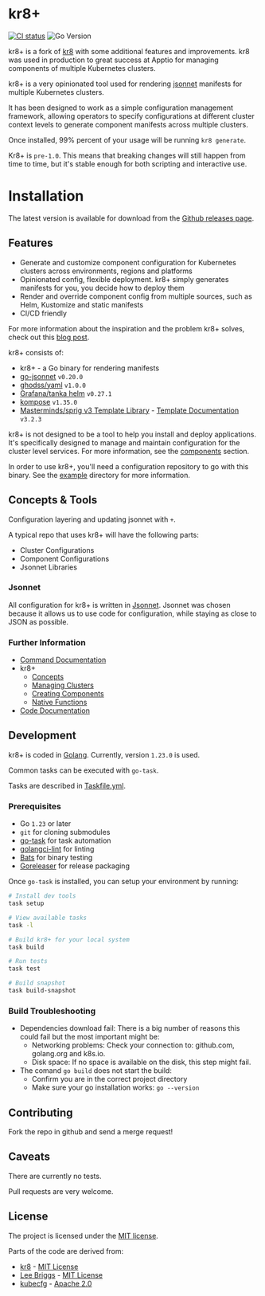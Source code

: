 # kr8+

[![CI status](https://github.com/ice-bergtech/kr8/workflows/CI/badge.svg)](https://github.com/ice-bergtech/kr8/actions?query=workflow%3ACI)
![Go Version](https://img.shields.io/badge/go%20version-%3E=1.23-61CFDD.svg?style=flat-square)

kr8+ is a fork of [kr8](https://github.com/apptio/kr8) with some additional features and improvements.
kr8 was used in production to great success at Apptio for managing components of multiple Kubernetes clusters.

kr8+ is a very opinionated tool used for rendering [jsonnet](http://jsonnet.org) manifests for multiple Kubernetes clusters.

It has been designed to work as a simple configuration management framework, allowing operators to specify configurations at different cluster context levels to generate component manifests across multiple clusters.

Once installed, 99% percent of your usage will be running `kr8 generate`.

Kr8+ is `pre-1.0`.
This means that breaking changes will still happen from time to time, but it's stable enough for both scripting and interactive use.

# Installation

The latest version is available for download from the [Github releases page](https://github.com/ice-bergtech/kr8/releases).

## Features

- Generate and customize component configuration for Kubernetes clusters across environments, regions and platforms
- Opinionated config, flexible deployment. kr8+ simply generates manifests for you, you decide how to deploy them
- Render and override component config from multiple sources, such as Helm, Kustomize and static manifests
- CI/CD friendly

For more information about the inspiration and the problem kr8+ solves, check out this [blog post](https://leebriggs.co.uk/blog/2018/05/08/kubernetes-config-mgmt.html).

kr8+ consists of:

- kr8+ - a Go binary for rendering manifests
- [go-jsonnet](https://pkg.go.dev/github.com/google/go-jsonnet) `v0.20.0`
- [ghodss/yaml](https://github.com/ghodss/yaml) `v1.0.0`
- [Grafana/tanka helm](https://github.com/grafana/tanka/pkg/helm) `v0.27.1`
- [kompose](https://github.com/kubernetes/kompose) `v1.35.0`
- [Masterminds/sprig v3 Template Library](https://pkg.go.dev/github.com/Masterminds/sprig#section-readme) - [Template Documentation](https://masterminds.github.io/sprig/) `v3.2.3`

kr8+ is not designed to be a tool to help you install and deploy applications.
It's specifically designed to manage and maintain configuration for the cluster level services.
For more information, see the [components](docs/components) section.

In order to use kr8+, you'll need a configuration repository to go with this binary.
See the [example](./example/) directory for more information.

## Concepts & Tools

Configuration layering and updating jsonnet with `+`.

A typical repo that uses kr8+ will have the following parts:

* Cluster Configurations
* Component Configurations
* Jsonnet Libraries

### Jsonnet

All configuration for kr8+ is written in [Jsonnet](https://jsonnet.org/).
Jsonnet was chosen because it allows us to use code for configuration, while staying as close to JSON as possible.

### Further Information

* [Command Documentation](docs/cmd/kr8.md)
* kr8+
  * [Concepts](docs/concepts/overview.md)
  * [Managing Clusters](concepts/clusters.md)
  * [Creating Components](concepts/components.md)
  * [Native Functions](docs/components/nativefuncs.md)
* [Code Documentation](docs/godoc)

## Development

kr8+ is coded in [Golang](https://golang.org/).
Currently, version `1.23.0` is used.

Common tasks can be executed with `go-task`.

Tasks are described in [Taskfile.yml](Taskfile.yml).

### Prerequisites

- Go `1.23` or later
- `git` for cloning submodules
- [go-task](https://taskfile.dev/installation/) for task automation
- [golangci-lint](https://golangci-lint.run/welcome/install/) for linting
- [Bats](https://bats-core.readthedocs.io/en/stable/installation.html) for binary testing
- [Goreleaser]() for release packaging

Once `go-task` is installed, you can setup your environment by running:

```sh
# Install dev tools
task setup

# View available tasks
task -l

# Build kr8+ for your local system
task build

# Run tests
task test

# Build snapshot
task build-snapshot
```

### Build Troubleshooting

* Dependencies download fail: There is a big number of reasons this could fail but the most important might be:
   * Networking problems: Check your connection to: github.com, golang.org and k8s.io.
   * Disk space: If no space is available on the disk, this step might fail.
* The comand `go build` does not start the build:
   * Confirm you are in the correct project directory
   * Make sure your go installation works: `go --version`

## Contributing

Fork the repo in github and send a merge request!

## Caveats

There are currently no tests.

Pull requests are very welcome.

## License

The project is licensed under the [MIT license](LICENSE).

Parts of the code are derived from:

* [kr8](https://github.com/apptio/kr8) - [MIT License](LICENSE-apptio)
* [Lee Briggs](https://leebriggs.co.uk/) - [MIT License](LICENSE-briggs)
* [kubecfg](https://github.com/kubecfg/kubecfg) - [Apache 2.0](LICENSE-kubecfg)
